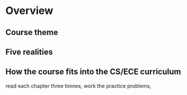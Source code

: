 # Overview

## Course theme
## Five realities
## How the course fits into the CS/ECE curriculum

read each chapter three timnes, work the practice problems, 
